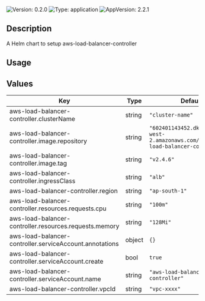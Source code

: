 ![Version: 0.2.0](https://img.shields.io/badge/Version-0.2.0-informational?style=for-the-badge)
![Type: application](https://img.shields.io/badge/Type-application-informational?style=for-the-badge)
![AppVersion: 2.2.1](https://img.shields.io/badge/AppVersion-2.2.1-informational?style=for-the-badge)

## Description

A Helm chart to setup aws-load-balancer-controller

## Usage
<fill out>

## Values

| Key | Type | Default | Description |
|-----|------|---------|-------------|
| aws-load-balancer-controller.clusterName | string | `"cluster-name"` |  |
| aws-load-balancer-controller.image.repository | string | `"602401143452.dkr.ecr.us-west-2.amazonaws.com/amazon/aws-load-balancer-controller"` |  |
| aws-load-balancer-controller.image.tag | string | `"v2.4.6"` |  |
| aws-load-balancer-controller.ingressClass | string | `"alb"` |  |
| aws-load-balancer-controller.region | string | `"ap-south-1"` |  |
| aws-load-balancer-controller.resources.requests.cpu | string | `"100m"` |  |
| aws-load-balancer-controller.resources.requests.memory | string | `"128Mi"` |  |
| aws-load-balancer-controller.serviceAccount.annotations | object | `{}` |  |
| aws-load-balancer-controller.serviceAccount.create | bool | `true` |  |
| aws-load-balancer-controller.serviceAccount.name | string | `"aws-load-balancer-controller"` |  |
| aws-load-balancer-controller.vpcId | string | `"vpc-xxxx"` |  |


